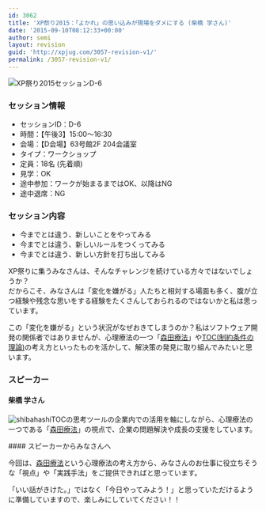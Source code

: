 ```yaml
---
id: 3062
title: 'XP祭り2015：「よかれ」の思い込みが現場をダメにする (柴橋 学さん)'
date: '2015-09-10T08:12:33+00:00'
author: semi
layout: revision
guid: 'http://xpjug.com/3057-revision-v1/'
permalink: /3057-revision-v1/
---
```


![XP祭り2015セッションD-6](http://xpjug.com/wp-content/uploads/2015/09/xp2015_session_d6.png)

### セッション情報

- セッションID：D-6
- 時間：【午後3】15:00～16:30
- 会場：【D会場】63号館2F 204会議室
- タイプ：ワークショップ
- 定員：18名 (先着順)
- 見学：OK
- 途中参加：ワークが始まるまではOK、以降はNG
- 途中退席：NG

### セッション内容

- 今までとは違う、新しいことをやってみる
- 今までとは違う、新しいルールをつくってみる
- 今までとは違う、新しい方針を打ち出してみる

XP祭りに集うみなさんは、そんなチャレンジを続けている方々ではないでしょうか？  
だからこそ、みなさんは「変化を嫌がる」人たちと相対する場面も多く、腹が立つ経験や残念な思いをする経験をたくさんしておられるのではないかと私は思っています。

この「変化を嫌がる」という状況がなぜおきてしまうのか？私はソフトウェア開発の関係者ではありませんが、心理療法の一つ「[森田療法](https://goo.gl/DB3Fpq)」や[TOC(制約条件の理論)](http://www.tocico.org/?page=toc)の考え方といったものを活かして、解決策の発見に取り組んでみたいと思います。

### スピーカー

#### 柴橋 学さん

![shibahashi](http://xpjug.com/wp-content/uploads/2015/09/shibahashi.png)TOCの思考ツールの企業内での活用を軸にしながら、心理療法の一つである「[森田療法](https://goo.gl/DB3Fpq)」の視点で、企業の問題解決や成長の支援をしています。

<div style="clear:both;"></div>#### スピーカーからみなさんへ

今回は、[森田療法](https://goo.gl/DB3Fpq)という心理療法の考え方から、みなさんのお仕事に役立ちそうな「視点」や「実践手法」をご提供できればと思っています。

「いい話がきけた。」ではなく「今日やってみよう！」と思っていただけるように準備していますので、楽しみにしていてください！！